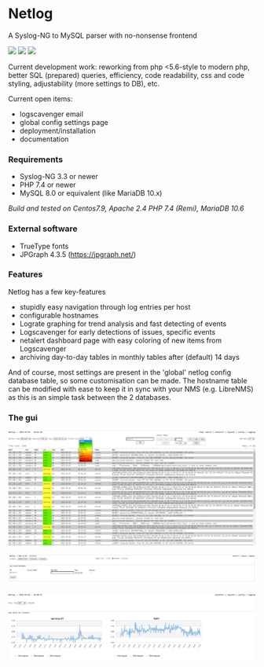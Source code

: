 # Netlog
A Syslog-NG to MySQL parser with no-nonsense frontend

![](https://img.shields.io/badge/project-active-green.svg) ![](https://img.shields.io/badge/state-development-informational.svg) ![](https://img.shields.io/badge/progress-70%25-yellowgreen.svg) 

Current development work: reworking from php <5.6-style to modern php, better SQL (prepared) queries, efficiency, code readability, css and code styling, adjustability (more settings to DB), etc. 

Current open items:
- logscavenger email
- global config settings page
- deployment/installation
- documentation

### Requirements

- Syslog-NG 3.3 or newer
- PHP 7.4 or newer
- MySQL 8.0 or equivalent (like MariaDB 10.x)

_Build and tested on Centos7.9, Apache 2.4 PHP 7.4 (Remi), MariaDB 10.6_

### External software

- TrueType fonts
- JPGraph 4.3.5 (https://jpgraph.net/)

### Features

Netlog has a few key-features
- stupidly easy navigation through log entries per host
- configurable hostnames
- Lograte graphing for trend analysis and fast detecting of events
- Logscavenger for early detections of issues, specific events
- netalert dashboard page with easy coloring of new items from Logscavenger
- archiving day-to-day tables in monthly tables after (default) 14 days

And of course, most settings are present in the 'global' netlog config database table, so some customisation can be made.
The hostname table can be modified with ease to keep it in sync with your NMS (e.g. LibreNMS) as this is an simple task between the 2 databases.


### The gui

![Screenshot](docs/images/netlog_1.png)


![Screenshot](docs/images/netlog_2.png)


![Screenshot](docs/images/netlog_3.png)

